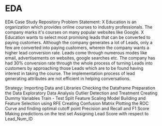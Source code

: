 # EDA
EDA Case Study Repository
Problem Statement: X Education is an organization which provides online courses to industry professionals. The company marks it's courses on many popular websites like Google. X Education wants to select most promising leads that can be converted to paying customers. Although the company generates a lot of Leads, only a few are converted into paying customers, wherein the company wants a higher lead conversion rate. Leads come through numerous modes like email, advertisements on websites, google searches etc. The company has had 30% conversion rate through the whole process of turning Leads into customers by approaching those Leads which are to be found having interest in taking the course. The implementation process of lead generating attributes are not efficient in helping conversations.

Strategy: Importing Data and Libraries Checking the Dataframe Preparation the Data Exploratory Data Analysis Outlier Detection and Treatment Creating Dummy Variables Train - Test Split Feature Scaling Model Building and Feature Selection using RFE Creating Confusion Matrix Plotting the ROC Curve and finding optimal cutoff point Precision and Recall and F1 Score Making predictions on the test set Assigning Lead Score with respect to Lead_Num_ID
